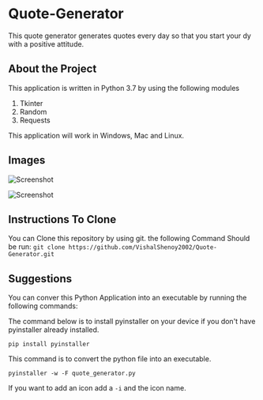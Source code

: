 # Quote-Generator
This quote generator generates quotes every day so that you start your dy with a positive attitude.

## About the Project
This application is written in Python 3.7 by using the following modules
1. Tkinter
2. Random
3. Requests

This application will work in Windows, Mac and Linux.

## Images
![Screenshot](https://user-images.githubusercontent.com/61897464/147318356-42a16f6d-79ab-42f3-bc6b-d885b74f266c.png)

![Screenshot](https://user-images.githubusercontent.com/61897464/147318462-3631604c-1f0f-49fa-bbc7-998d9e8397e1.png)

## Instructions To Clone

You can Clone this repository by using git. the following Command Should be run:
```git clone https://github.com/VishalShenoy2002/Quote-Generator.git ```

## Suggestions
You can conver this Python Application into an executable by running the following commands:

The command below is to install pyinstaller on your device if you don't have pyinstaller already installed.
```
pip install pyinstaller
```

This command is to convert the python file into an executable.
```
pyinstaller -w -F quote_generator.py
```

If you want to add an icon add a ```-i```  and the icon name.



